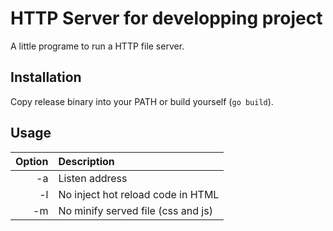 # HTTP Server for developping project

A little programe to run a HTTP file server.

## Installation

Copy release binary into your PATH or build yourself (`go build`).

## Usage

| Option | Description                        |
| -----: | :--------------------------------- |
|     -a | Listen address                     |
|     -l | No inject hot reload code in HTML  |
|     -m | No minify served file (css and js) |
